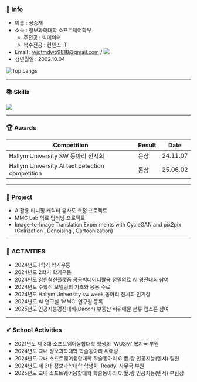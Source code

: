 
### 🔔 Info

- 이름 : 정승재
- 소속 : 정보과학대학 소프트웨어학부  
     + 주전공 : 빅데이터
     + 복수전공 : 컨텐츠 IT
- Email : wjdtmdwo9818@gmail.com / <a href="mailto:lyuhw11023@gmail.com" target="_blank"><img src="https://img.shields.io/badge/Gmail-EA4335.svg?style=flat-square&logo=Gmail&logoColor=white"/></a> 
- 생년월일 : 2002.10.04
  
![Top Langs](https://github-readme-stats.vercel.app/api/top-langs/?username=seungjaejung1004&layout=compact&theme=tokyonight)


***  
### 📚 Skills 
<img src="https://skillicons.dev/icons?i=python,pytorch,tensorflow,java,c,dcomponents&perline="/>


***
### 🏆 Awards
|Competition|Result|Date|
|---|---|---|
|Hallym University SW 동아리 전시회|은상|24.11.07|
|Hallym University AI text detection competition|동상|25.06.02|


***
### 📂 Project 
- AI활용 티니핑 캐릭터 유사도 측정 프로젝트
- MMC Lab 의료 딥러닝 프로젝트
- Image-to-Image Translation Experiments with CycleGAN and pix2pix (Colrization , Denoising , Cartoonization)

*** 

### 📌 ACTIVITIES 
- 2024년도 1학기 학기우등
- 2024년도 2학기 학기우등
- 2024년도 강원혁신플랫폼 공공빅데이터활용 정밀의료 AI 경진대회 참여
- 2024년도 수학적 모델링의 기초와 응용 수료
- 2024년도 Hallym University sw week 동아리 전시회 인기상
- 2024년도 AI 연구실 'MMC' 연구원 등록
- 2025년도 인공지능경진대회(Dacon) 부동산 허위매물 분류 캡스톤 참여
  

***

### ✔ School Activities
- 2021년도 제 3대 소프트웨어융합대학 학생회 'WUSM' 복지국 부원
- 2024년도 교내 정보과학대학 학술동아리 씨애랑
- 2024년도 교내 소프트웨어융합대학 학술동아리 C.愛.랑 인공지능(텐서) 팀원
- 2024년도 제 3대 정보과학대학 학생회 'Ready' 사무국 부원
- 2025년도 교내 소프트웨어융합대학 학술동아리 C.愛.랑 인공지능(텐서) 부팀장

